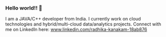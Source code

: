 ### Hello world!! 👋
I am a JAVA/C++ developer from India. I currently work on cloud technologies and hybrid/multi-cloud data/analytics projects.
Connect with me on LinkedIn here: www.linkedin.com/radhika-kanakam-18ab876
